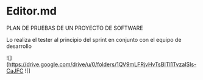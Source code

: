 

# Editor.md
PLAN DE PRUEBAS DE UN PROYECTO DE SOFTWARE

Lo realiza el tester al principio del sprint en conjunto con el equipo de desarrollo


![](https://drive.google.com/drive/u/0/folders/1QV9mLFRjvHvTsBITI1TvzaISIs-CaJFC ![]